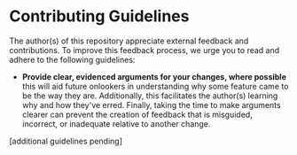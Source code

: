 # Contributing Guidelines

The author(s) of this repository appreciate external feedback and contributions.
To improve this feedback process, we urge you to read and adhere to the
following guidelines:

- **Provide clear, evidenced arguments for your changes, where possible** this will aid future onlookers in understanding why some feature came to be the way they are. Additionally, this facilitates the author(s) learning why and how they've erred. Finally, taking the time to make arguments clearer can prevent the creation of feedback that is misguided, incorrect, or inadequate relative to another change.

[additional guidelines pending]
